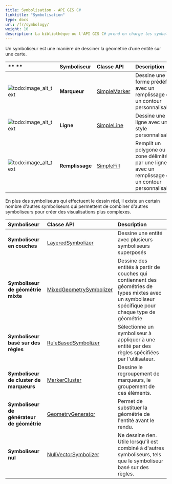 ```yaml
---
title: Symbolisation - API GIS C#
linktitle: "Symbolisation"
type: docs
url: /fr/symbology/
weight: 10
description: La bibliothèque ou l'API GIS C# prend en charge les symboliseurs pour dessiner la géométrie des entités telles que Marqueur, Ligne, Remplissage et combiner les symboliseurs pour créer des visualisations plus complexes.
---
```


Un symboliseur est une manière de dessiner la géométrie d’une entité sur une carte.

|** **|**Symboliseur**|**Classe API**|**Description**|
| :- | :- | :- | :- |
|![todo:image_alt_text](symbology_1.png)|**Marqueur**|[SimpleMarker](https://reference.aspose.com/gis/net/aspose.gis.rendering.symbolizers/simplemarker)|Dessine une forme prédéfinie avec un remplissage et un contour personnalisables.|
|![todo:image_alt_text](symbology_2.png)|**Ligne**|[SimpleLine](https://reference.aspose.com/gis/net/aspose.gis.rendering.symbolizers/simpleline)|Dessine une ligne avec un style personnalisable.|
|![todo:image_alt_text](symbology_3.png)|**Remplissage**|[SimpleFill](https://reference.aspose.com/gis/net/aspose.gis.rendering.symbolizers/simplefill)|Remplit un polygone ou une zone délimitée par une ligne avec un remplissage et un contour personnalisables.|
En plus des symboliseurs qui effectuent le dessin réel, il existe un certain nombre d'autres symboliseurs qui permettent de combiner d'autres symboliseurs pour créer des visualisations plus complexes.

|**Symboliseur**|**Classe API**|**Description**|
| :- | :- | :- |
|**Symboliseur en couches**|[LayeredSymbolizer](https://reference.aspose.com/gis/net/aspose.gis.rendering.symbolizers/layeredsymbolizer)|Dessine une entité avec plusieurs symboliseurs superposés|
|**Symboliseur de géométrie mixte**|[MixedGeometrySymbolizer](https://reference.aspose.com/gis/net/aspose.gis.rendering.symbolizers/mixedgeometrysymbolizer)|Dessine des entités à partir de couches qui contiennent des géométries de types mixtes avec un symboliseur spécifique pour chaque type de géométrie|
|**Symboliseur basé sur des règles**|[RuleBasedSymbolizer](https://reference.aspose.com/gis/net/aspose.gis.rendering.symbolizers/rulebasedsymbolizer)|Sélectionne un symboliseur à appliquer à une entité par des règles spécifiées par l'utilisateur.|
|**Symboliseur de cluster de marqueurs**|[MarkerCluster](https://reference.aspose.com/gis/net/aspose.gis.rendering.symbolizers/markercluster)|Dessine le regroupement de marqueurs, le groupement de ces éléments.|
|**Symboliseur de générateur de géométrie**|[GeometryGenerator](https://reference.aspose.com/gis/net/aspose.gis.rendering.symbolizers/geometrygenerator)|Permet de substituer la géométrie de l'entité avant le rendu.|
|**Symboliseur nul**|[NullVectorSymbolizer](https://reference.aspose.com/gis/net/aspose.gis.rendering.symbolizers/nullvectorsymbolizer)|Ne dessine rien. Utile lorsqu'il est combiné à d'autres symboliseurs, tels que le symboliseur basé sur des règles.|
